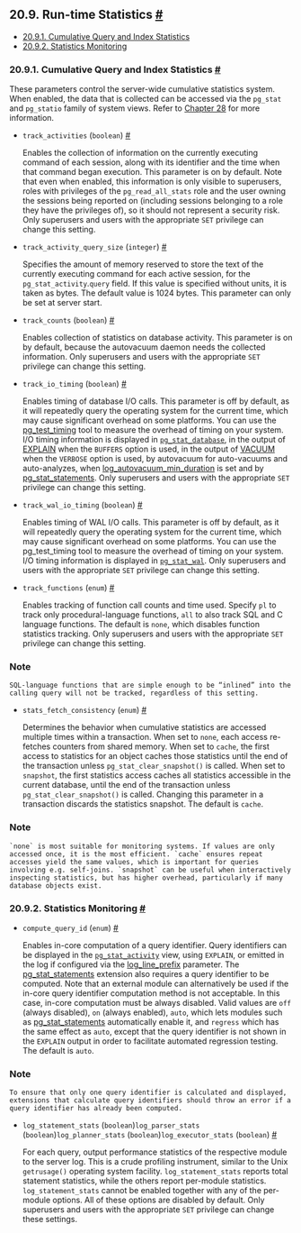 ## 20.9. Run-time Statistics [#](#RUNTIME-CONFIG-STATISTICS)

  * [20.9.1. Cumulative Query and Index Statistics](runtime-config-statistics#RUNTIME-CONFIG-CUMULATIVE-STATISTICS)
  * [20.9.2. Statistics Monitoring](runtime-config-statistics#RUNTIME-CONFIG-STATISTICS-MONITOR)

### 20.9.1. Cumulative Query and Index Statistics [#](#RUNTIME-CONFIG-CUMULATIVE-STATISTICS)

These parameters control the server-wide cumulative statistics system. When enabled, the data that is collected can be accessed via the `pg_stat` and `pg_statio` family of system views. Refer to [Chapter 28](monitoring "Chapter 28. Monitoring Database Activity") for more information.

* `track_activities` (`boolean`) [#](#GUC-TRACK-ACTIVITIES)

    Enables the collection of information on the currently executing command of each session, along with its identifier and the time when that command began execution. This parameter is on by default. Note that even when enabled, this information is only visible to superusers, roles with privileges of the `pg_read_all_stats` role and the user owning the sessions being reported on (including sessions belonging to a role they have the privileges of), so it should not represent a security risk. Only superusers and users with the appropriate `SET` privilege can change this setting.

* `track_activity_query_size` (`integer`) [#](#GUC-TRACK-ACTIVITY-QUERY-SIZE)

    Specifies the amount of memory reserved to store the text of the currently executing command for each active session, for the `pg_stat_activity`.`query` field. If this value is specified without units, it is taken as bytes. The default value is 1024 bytes. This parameter can only be set at server start.

* `track_counts` (`boolean`) [#](#GUC-TRACK-COUNTS)

    Enables collection of statistics on database activity. This parameter is on by default, because the autovacuum daemon needs the collected information. Only superusers and users with the appropriate `SET` privilege can change this setting.

* `track_io_timing` (`boolean`) [#](#GUC-TRACK-IO-TIMING)

    Enables timing of database I/O calls. This parameter is off by default, as it will repeatedly query the operating system for the current time, which may cause significant overhead on some platforms. You can use the [pg\_test\_timing](pgtesttiming "pg_test_timing") tool to measure the overhead of timing on your system. I/O timing information is displayed in [`pg_stat_database`](monitoring-stats#MONITORING-PG-STAT-DATABASE-VIEW "28.2.16. pg_stat_database"), in the output of [EXPLAIN](sql-explain "EXPLAIN") when the `BUFFERS` option is used, in the output of [VACUUM](sql-vacuum "VACUUM") when the `VERBOSE` option is used, by autovacuum for auto-vacuums and auto-analyzes, when [log\_autovacuum\_min\_duration](runtime-config-logging#GUC-LOG-AUTOVACUUM-MIN-DURATION) is set and by [pg\_stat\_statements](pgstatstatements "F.31. pg_stat_statements — track statistics of SQL planning and execution"). Only superusers and users with the appropriate `SET` privilege can change this setting.

* `track_wal_io_timing` (`boolean`) [#](#GUC-TRACK-WAL-IO-TIMING)

    Enables timing of WAL I/O calls. This parameter is off by default, as it will repeatedly query the operating system for the current time, which may cause significant overhead on some platforms. You can use the pg\_test\_timing tool to measure the overhead of timing on your system. I/O timing information is displayed in [`pg_stat_wal`](monitoring-stats#MONITORING-PG-STAT-WAL-VIEW "28.2.15. pg_stat_wal"). Only superusers and users with the appropriate `SET` privilege can change this setting.

* `track_functions` (`enum`) [#](#GUC-TRACK-FUNCTIONS)

    Enables tracking of function call counts and time used. Specify `pl` to track only procedural-language functions, `all` to also track SQL and C language functions. The default is `none`, which disables function statistics tracking. Only superusers and users with the appropriate `SET` privilege can change this setting.

### Note

    SQL-language functions that are simple enough to be “inlined” into the calling query will not be tracked, regardless of this setting.

* `stats_fetch_consistency` (`enum`) [#](#GUC-STATS-FETCH-CONSISTENCY)

    Determines the behavior when cumulative statistics are accessed multiple times within a transaction. When set to `none`, each access re-fetches counters from shared memory. When set to `cache`, the first access to statistics for an object caches those statistics until the end of the transaction unless `pg_stat_clear_snapshot()` is called. When set to `snapshot`, the first statistics access caches all statistics accessible in the current database, until the end of the transaction unless `pg_stat_clear_snapshot()` is called. Changing this parameter in a transaction discards the statistics snapshot. The default is `cache`.

### Note

    `none` is most suitable for monitoring systems. If values are only accessed once, it is the most efficient. `cache` ensures repeat accesses yield the same values, which is important for queries involving e.g. self-joins. `snapshot` can be useful when interactively inspecting statistics, but has higher overhead, particularly if many database objects exist.

### 20.9.2. Statistics Monitoring [#](#RUNTIME-CONFIG-STATISTICS-MONITOR)

* `compute_query_id` (`enum`) [#](#GUC-COMPUTE-QUERY-ID)

    Enables in-core computation of a query identifier. Query identifiers can be displayed in the [`pg_stat_activity`](monitoring-stats#MONITORING-PG-STAT-ACTIVITY-VIEW "28.2.3. pg_stat_activity") view, using `EXPLAIN`, or emitted in the log if configured via the [log\_line\_prefix](runtime-config-logging#GUC-LOG-LINE-PREFIX) parameter. The [pg\_stat\_statements](pgstatstatements "F.31. pg_stat_statements — track statistics of SQL planning and execution") extension also requires a query identifier to be computed. Note that an external module can alternatively be used if the in-core query identifier computation method is not acceptable. In this case, in-core computation must be always disabled. Valid values are `off` (always disabled), `on` (always enabled), `auto`, which lets modules such as [pg\_stat\_statements](pgstatstatements "F.31. pg_stat_statements — track statistics of SQL planning and execution") automatically enable it, and `regress` which has the same effect as `auto`, except that the query identifier is not shown in the `EXPLAIN` output in order to facilitate automated regression testing. The default is `auto`.

### Note

    To ensure that only one query identifier is calculated and displayed, extensions that calculate query identifiers should throw an error if a query identifier has already been computed.

* `log_statement_stats` (`boolean`)`log_parser_stats` (`boolean`)`log_planner_stats` (`boolean`)`log_executor_stats` (`boolean`) [#](#GUC-LOG-STATEMENT-STATS)

    For each query, output performance statistics of the respective module to the server log. This is a crude profiling instrument, similar to the Unix `getrusage()` operating system facility. `log_statement_stats` reports total statement statistics, while the others report per-module statistics. `log_statement_stats` cannot be enabled together with any of the per-module options. All of these options are disabled by default. Only superusers and users with the appropriate `SET` privilege can change these settings.